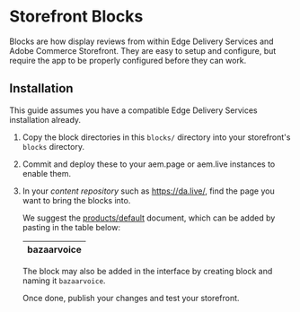 # Storefront Blocks

Blocks are how display reviews from within Edge Delivery Services and Adobe Commerce Storefront. They are easy to setup and configure, but require the app to be properly configured before they can work. 

## Installation

This guide assumes you have a compatible Edge Delivery Services installation already.

1. Copy the block directories in this `blocks/` directory into your storefront's `blocks` directory.

2. Commit and deploy these to your aem.page or aem.live instances to enable them.

3. In your _content repository_ such as https://da.live/, find the page you want to bring the blocks into. 

    We suggest the [products/default](https://da.live/edit#/blueacorninc/shop-bazaarvoice/products/default) document, which can be added by pasting in the table below: 

    | bazaarvoice      |
    |------------------|

    The block may also be added in the interface by creating block and naming it `bazaarvoice`. 

    Once done, publish your changes and test your storefront.
